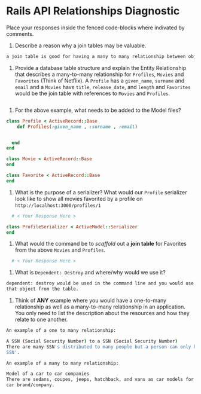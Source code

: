 # Rails API Relationships Diagnostic

Place your responses inside the fenced code-blocks where indivated by comments.

1.  Describe a reason why a join tables may be valuable.

```sh
a join table is good for having a many to many relationship between objects.
```

1.  Provide a database table structure and explain the Entity Relationship that
describes a many-to-many relationship for `Profiles`, `Movies` and `Favorites`
(Think of Netflix). A `Profile` has a `given_name`, `surname` and `email` and a
`Movies` have `title`, `release_date`, and `length` and `Favorites` would be the
join table with references to `Movies` and `Profiles`.

```sh

```

1.  For the above example, what needs to be added to the Model files?

```rb
class Profile < ActiveRecord::Base
    def Profiles(:given_name , :surname , :email)


  end
end
```

```rb
class Movie < ActiveRecord::Base
end
```

```rb
class Favorite < ActiveRecord::Base
end
```

1.  What is the purpose of a serializer? What would our `Profile` serializer look
like to show all movies favorited by a profile on
`http://localhost:3000/profiles/1`

```sh
  # < Your Response Here >
```

```rb
class ProfileSerializer < ActiveModel::Serializer
end
```

1.  What would the command be to _scaffold_ out a **join table** for Favorites from
the above `Movies` and `Profiles`.

```sh
  # < Your Response Here >
```

1.  What is `Dependent: Destroy` and where/why would we use it?

```sh
dependent: destroy would be used in the command line and you would use it to remove
that object from the table.
```

1.  Think of **ANY** example where you would have a one-to-many relationship as well
as a many-to-many relationship in an application. You only need to list the
description about the resources and how they relate to one another.

```sh
An example of a one to many relationship:

A SSN (Social Security Number) to a SSN (Social Security Number)
There are many SSN's distributed to many people but a person can only have one
SSN'.

An example of a many to many relationship:

Model of a car to car companies
There are sedans, coupes, jeeps, hatchback, and vans as car models for every
car brand/company.

```
